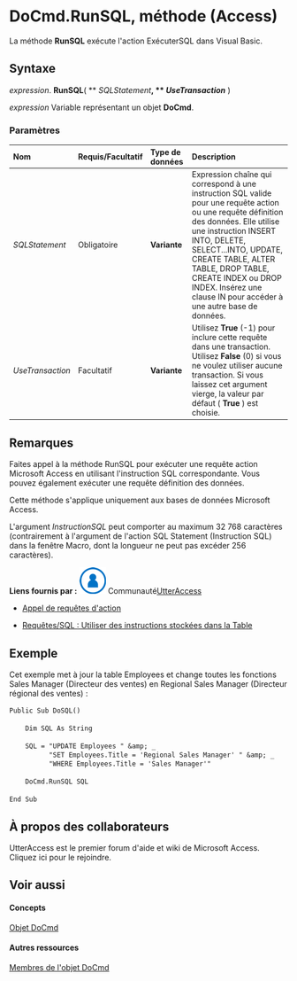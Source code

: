 
# DoCmd.RunSQL, méthode (Access)

La méthode  **RunSQL** exécute l'action ExécuterSQL dans Visual Basic.


## Syntaxe

 _expression_. **RunSQL**( ** _SQLStatement_**, ** _UseTransaction_** )

 _expression_ Variable représentant un objet **DoCmd**.


### Paramètres



|**Nom**|**Requis/Facultatif**|**Type de données**|**Description**|
|:-----|:-----|:-----|:-----|
| _SQLStatement_|Obligatoire|**Variante**|Expression chaîne qui correspond à une instruction SQL valide pour une requête action ou une requête définition des données. Elle utilise une instruction INSERT INTO, DELETE, SELECT...INTO, UPDATE, CREATE TABLE, ALTER TABLE, DROP TABLE, CREATE INDEX ou DROP INDEX. Insérez une clause IN pour accéder à une autre base de données.|
| _UseTransaction_|Facultatif|**Variante**|Utilisez  **True** (-1) pour inclure cette requête dans une transaction. Utilisez **False** (0) si vous ne voulez utiliser aucune transaction. Si vous laissez cet argument vierge, la valeur par défaut ( **True** ) est choisie.|

## Remarques

Faites appel à la méthode RunSQL pour exécuter une requête action Microsoft Access en utilisant l'instruction SQL correspondante. Vous pouvez également exécuter une requête définition des données.

Cette méthode s'applique uniquement aux bases de données Microsoft Access.

L'argument  _InstructionSQL_ peut comporter au maximum 32 768 caractères (contrairement à l'argument de l'action SQL Statement (Instruction SQL) dans la fenêtre Macro, dont la longueur ne peut pas excéder 256 caractères).

 **Liens fournis par :**
![Icône de membre de la communauté](images/8b9774c4-6c97-470e-b3a2-56d8f786444c.png) Communauté[UtterAccess](http://www.utteraccess.com)


- [Appel de requêtes d'action](http://www.utteraccess.com/wiki/index.php/Calling_Action_Queries)
    
- [Requêtes/SQL : Utiliser des instructions stockées dans la Table](http://www.utteraccess.com/wiki/index.php/Queries/SQL:_Use_Statements_Stored_in_Table)
    

## Exemple

Cet exemple met à jour la table Employees et change toutes les fonctions Sales Manager (Directeur des ventes) en Regional Sales Manager (Directeur régional des ventes) :


```
Public Sub DoSQL() 
 
    Dim SQL As String 
     
    SQL = "UPDATE Employees " &amp; _ 
          "SET Employees.Title = 'Regional Sales Manager' " &amp; _ 
          "WHERE Employees.Title = 'Sales Manager'" 
 
    DoCmd.RunSQL SQL 
     
End Sub
```


## À propos des collaborateurs
<a name="AboutContributors"> </a>

UtterAccess est le premier forum d'aide et wiki de Microsoft Access. Cliquez ici pour le rejoindre.


## Voir aussi
<a name="AboutContributors"> </a>


#### Concepts


[Objet DoCmd](3ce44cca-9979-0a1e-9787-079a52ce528f.md)
#### Autres ressources


[Membres de l'objet DoCmd](3e7ade9e-86e4-0751-188b-5d31c9101651.md)